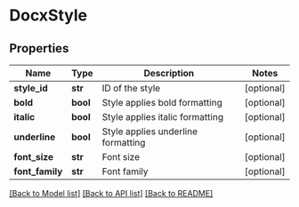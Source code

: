 # DocxStyle

## Properties
Name | Type | Description | Notes
------------ | ------------- | ------------- | -------------
**style_id** | **str** | ID of the style | [optional] 
**bold** | **bool** | Style applies bold formatting | [optional] 
**italic** | **bool** | Style applies italic formatting | [optional] 
**underline** | **bool** | Style applies underline formatting | [optional] 
**font_size** | **str** | Font size | [optional] 
**font_family** | **str** | Font family | [optional] 

[[Back to Model list]](../README.md#documentation-for-models) [[Back to API list]](../README.md#documentation-for-api-endpoints) [[Back to README]](../README.md)


